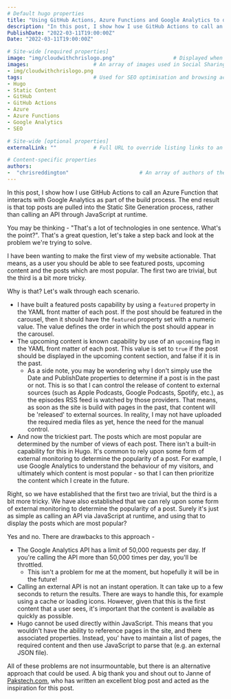 ```yaml
---
# Default hugo properties
title: "Using GitHub Actions, Azure Functions and Google Analytics to display top posts on a Hugo Static Site"                   # Name of the blog
description: "In this post, I show how I use GitHub Actions to call an Azure Function that interacts with Google Analytics as part of the build process. The end result is that top posts are pulled into the Static Site Generation process, rather than calling an API through JavaScript at runtime."             # Used for SEO optimisation
PublishDate: "2022-03-11T19:00:00Z"
Date: "2022-03-11T19:00:00Z"

# Site-wide [required properties]
image: "img/cloudwithchrislogo.png"                   # Displayed when referenced in listing pages
images:                     # An array of images used in Social Sharing
- img/cloudwithchrislogo.png
tags:                       # Used for SEO optimisation and browsing across the site.
- Hugo
- Static Content
- GitHub
- GitHub Actions
- Azure
- Azure Functions
- Google Analytics
- SEO

# Site-wide [optional properties]
externalLink: ""            # Full URL to override listing links to an external page

# Content-specific properties
authors:
-  "chrisreddington"                       # An array of authors of the post (filenames in person).
---
```

In this post, I show how I use GitHub Actions to call an Azure Function that interacts with Google Analytics as part of the build process. The end result is that top posts are pulled into the Static Site Generation process, rather than calling an API through JavaScript at runtime.

You may be thinking - "That's a lot of technologies in one sentence. What's the point?". That's a great question, let's take a step back and look at the problem we're trying to solve.

I have been wanting to make the first view of my website actionable. That means, as a user you should be able to see featured posts, upcoming content and the posts which are most popular. The first two are trivial, but the third is a bit more tricky.

Why is that? Let's walk through each scenario.

* I have built a featured posts capability by using a ``featured`` property in the YAML front matter of each post. If the post should be featured in the carousel, then it should have the ``featured`` property set with a numeric value. The value defines the order in which the post should appear in the carousel.
* The upcoming content is known capability by use of an ``upcoming`` flag in the YAML front matter of each post.  This value is set to ``true`` if the post should be displayed in the upcoming content section, and false if it is in the past.
  * As a side note, you may be wondering why I don't simply use the Date and PublishDate properties to determine if a post is in the past or not. This is so that I can control the release of content to external sources (such as Apple Podcasts, Google Podcasts, Spotify, etc.), as the episodes RSS feed is watched by those providers. That means, as soon as the site is build with pages in the past, that content will be 'released' to external sources. In reality, I may not have uploaded the required media files as yet, hence the need for the manual control.
* And now the trickiest part. The posts which are most popular are determined by the number of views of each post. There isn't a built-in capability for this in Hugo. It's common to rely upon some form of external monitoring to determine the popularity of a post. For example, I use Google Analytics to understand the behaviour of my visitors, and ultimately which content is most popular - so that I can then prioritize the content which I create in the future.

Right, so we have established that the first two are trivial, but the third is a bit more tricky. We have also established that we can rely upon some form of external monitoring to determine the popularity of a post. Surely it's just as simple as calling an API via JavaScript at runtime, and using that to display the posts which are most popular?

Yes and no. There are drawbacks to this approach -

* The Google Analytics API has a limit of 50,000 requests per day. If you're calling the API more than 50,000 times per day, you'll be throttled.
  * This isn't a problem for me at the moment, but hopefully it will be in the future!
* Calling an external API is not an instant operation. It can take up to a few seconds to return the results. There are ways to handle this, for example using a cache or loading icons. However, given that this is the first content that a user sees, it's important that the content is available as quickly as possible.
* Hugo cannot be used directly within JavaScript. This means that you wouldn't have the ability to reference pages in the site, and there associated properties. Instead, you' have to maintain a list of pages, the required content and then use JavaScript to parse that (e.g. an external JSON file).

All of these problems are not insurmountable, but there is an alternative approach that could be used. A big thank you and shout out to Janne of [Pakstech.com](https://pakstech.com/blog/hugo-popular-content/), who has written an excellent blog post and acted as the inspiration for this post.

